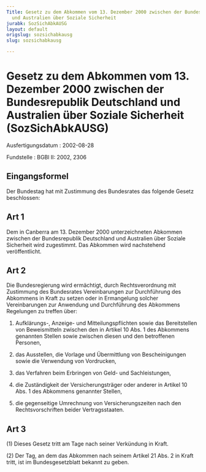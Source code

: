 ```yaml
---
Title: Gesetz zu dem Abkommen vom 13. Dezember 2000 zwischen der Bundesrepublik Deutschland
  und Australien über Soziale Sicherheit
jurabk: SozSichAbkAUSG
layout: default
origslug: sozsichabkausg
slug: sozsichabkausg

---
```


# Gesetz zu dem Abkommen vom 13. Dezember 2000 zwischen der Bundesrepublik Deutschland und Australien über Soziale Sicherheit (SozSichAbkAUSG)

Ausfertigungsdatum
:   2002-08-28

Fundstelle
:   BGBl II: 2002, 2306



## Eingangsformel

Der Bundestag hat mit Zustimmung des Bundesrates das folgende Gesetz beschlossen:


## Art 1

Dem in Canberra am 13. Dezember 2000 unterzeichneten Abkommen zwischen der Bundesrepublik Deutschland und Australien über Soziale Sicherheit wird zugestimmt. Das Abkommen wird nachstehend veröffentlicht.


## Art 2

Die Bundesregierung wird ermächtigt, durch Rechtsverordnung mit Zustimmung des Bundesrates Vereinbarungen zur Durchführung des Abkommens in Kraft zu setzen oder in Ermangelung solcher Vereinbarungen zur Anwendung und Durchführung des Abkommens Regelungen zu treffen über:

1.  Aufklärungs-, Anzeige- und Mitteilungspflichten sowie das Bereitstellen von Beweismitteln zwischen den in Artikel 10 Abs. 1 des Abkommens genannten Stellen sowie zwischen diesen und den betroffenen Personen,


2.  das Ausstellen, die Vorlage und Übermittlung von Bescheinigungen sowie die Verwendung von Vordrucken,


3.  das Verfahren beim Erbringen von Geld- und Sachleistungen,


4.  die Zuständigkeit der Versicherungsträger oder anderer in Artikel 10 Abs. 1 des Abkommens genannter Stellen,


5.  die gegenseitige Umrechnung von Versicherungszeiten nach den Rechtsvorschriften beider Vertragsstaaten.





## Art 3

(1) Dieses Gesetz tritt am Tage nach seiner Verkündung in Kraft.

(2) Der Tag, an dem das Abkommen nach seinem Artikel 21 Abs. 2 in Kraft tritt, ist im Bundesgesetzblatt bekannt zu geben.

